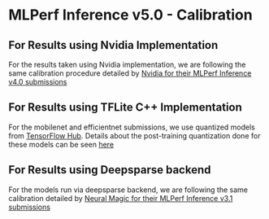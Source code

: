 # MLPerf Inference v5.0 - Calibration


## For Results using Nvidia Implementation

For the results taken using Nvidia implementation, we are following the same calibration procedure detailed by [Nvidia for their MLPerf Inference v4.0 submissions](https://github.com/mlcommons/inference_results_v4.0/blob/master/closed/NVIDIA/documentation/calibration.md)


## For Results using TFLite C++ Implementation

For the mobilenet and efficientnet submissions, we use quantized models from [TensorFlow Hub](https://tfhub.dev/). Details about the post-training quantization done for these models can be seen [here](
https://www.tensorflow.org/lite/performance/post_training_quantization#full_integer_quantization_of_weights_and_activations)

## For Results using Deepsparse backend

For the models run via deepsparse backend, we are following the same calibration detailed by [Neural Magic for their MLPerf Inference v3.1 submissions](https://github.com/mlcommons/inference_results_v3.1/blob/main/open/NeuralMagic/calibration.md)
